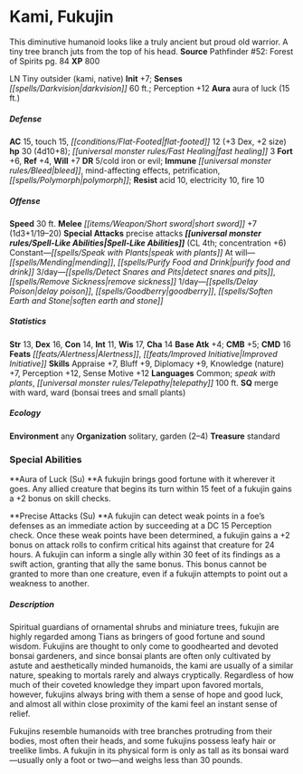 ﻿---
cssclass: [monsters]
title1: Kami, Fukujin
desc_short: This diminutive humanoid looks like a truly ancient but proud old warrior.
  A tiny tree branch juts from the top of his head.
title2: Fukujin
CR: 3
sources:
- name: 'Pathfinder #52: Forest of Spirits'
  page: 84
  link: http://paizo.com/pathfinder/v5748btpy8l2h
XP: 800
alignment: LN
size: Tiny
type: outsider
subtypes:
- kami
- native
initiative:
  bonus: 7
senses:
  darkvision: 60
auras:
- name: aura of luck
  radius: 15
AC:
  AC: 15
  touch: 15
  flat_footed: 12
  components:
    dex: 3
    size: 2
HP:
  HP: 30
  long: 4d10+8
  fast_healing: 3
saves:
  fort: 6
  ref: 4
  will: 7
DR:
- amount: 5
  weakness: cold iron or evil
immunities:
- bleed
- mind-affecting effects
- petrification
- polymorph
resistances:
  acid: 10
  electricity: 10
  fire: 10
speeds:
  base: 30
attacks:
  melee:
  - - text: short sword +7 (1d3+1/19-20)
      entries:
      - - damage: 1d3+1
          crit_range: 19-20
      attack: short sword
      bonus:
      - 7
  special:
  - precise attacks
spell_like_abilities:
  entries:
  - name: speak with plants
    source: default
    freq: Constant
  - name: mending
    source: default
    freq: At will
  - name: purify food and drink
    source: default
    freq: At will
  - name: detect snares and pits
    source: default
    freq: 3/day
  - name: remove sickness
    source: default
    freq: 3/day
  - name: delay poison
    source: default
    freq: 1/day
  - name: goodberry
    source: default
    freq: 1/day
  - name: soften earth and stone
    source: default
    freq: 1/day
  sources:
  - name: default
    CL: 4
    concentration: 6
ability_scores:
  STR: 13
  DEX: 16
  CON: 14
  INT: 11
  WIS: 17
  CHA: 14
BAB: 4
CMB: 5
CMD: 16
feats:
- name: Alertness
- name: Improved Initiative
skills:
  Appraise: 7
  Bluff: 9
  Diplomacy: 9
  Knowledge (nature): 7
  Perception: 12
  Sense Motive: 12
languages:
- Common
- speak with plants
- telepathy 100 ft.
special_qualities:
- merge with ward
- ward (bonsai trees and small plants)
ecology:
  environment: any
  organization: solitary, garden (2-4)
  treasure_type: standard
special_abilities:
  Aura of Luck (Su): A fukujin brings good fortune with it wherever it goes. Any allied
    creature that begins its turn within 15 feet of a fukujin gains a +2 bonus on
    skill checks.
  Precise Attacks (Su): A fukujin can detect weak points in a foe's defenses as an
    immediate action by succeeding at a DC 15 Perception check. Once these weak points
    have been determined, a fukujin gains a +2 bonus on attack rolls to confirm critical
    hits against that creature for 24 hours. A fukujin can inform a single ally within
    30 feet of its findings as a swift action, granting that ally the same bonus.
    This bonus cannot be granted to more than one creature, even if a fukujin attempts
    to point out a weakness to another.
desc_long: |-
  Spiritual guardians of ornamental shrubs and miniature trees, fukujin are highly regarded among Tians as bringers of good fortune and sound wisdom. Fukujins are thought to only come to goodhearted and devoted bonsai gardeners, and since bonsai plants are often only cultivated by astute and aesthetically minded humanoids, the kami are usually of a similar nature, speaking to mortals rarely and always cryptically. Regardless of how much of their coveted knowledge they impart upon favored mortals, however, fukujins always bring with them a sense of hope and good luck, and almost all within close proximity of the kami feel an instant sense of relief.

  Fukujins resemble humanoids with tree branches protruding from their bodies, most often their heads, and some fukujins possess leafy hair or treelike limbs. A fukujin in its physical form is only as tall as its bonsai ward-usually only a foot or two-and weighs less than 30 pounds.

---

# Kami, Fukujin
This diminutive humanoid looks like a truly ancient but proud old warrior. A tiny tree branch juts from the top of his head.
**Source** Pathfinder #52: Forest of Spirits pg. 84
**XP** 800

LN Tiny outsider (kami, native)
**Init** +7; **Senses** _[[spells/Darkvision|darkvision]]_ 60 ft.; Perception +12
**Aura** aura of luck (15 ft.)

##### Defense

**AC** 15, touch 15, _[[conditions/Flat-Footed|flat-footed]]_ 12 (+3 Dex, +2 size)
**hp** 30 (4d10+8); _[[universal monster rules/Fast Healing|fast healing]]_ 3
**Fort** +6, **Ref** +4, **Will** +7
**DR** 5/cold iron or evil; **Immune** _[[universal monster rules/Bleed|bleed]]_, mind-affecting effects, petrification, _[[spells/Polymorph|polymorph]]_; **Resist** acid 10, electricity 10, fire 10

##### Offense
**Speed** 30 ft.
**Melee** _[[items/Weapon/Short sword|short sword]]_ +7 (1d3+1/19–20)
**Special Attacks** precise attacks
**_[[universal monster rules/Spell-Like Abilities|Spell-Like Abilities]]_** (CL 4th; concentration +6)
Constant—_[[spells/Speak with Plants|speak with plants]]_
At will—_[[spells/Mending|mending]]_, _[[spells/Purify Food and Drink|purify food and drink]]_
3/day—_[[spells/Detect Snares and Pits|detect snares and pits]]_, _[[spells/Remove Sickness|remove sickness]]_
1/day—_[[spells/Delay Poison|delay poison]]_, _[[spells/Goodberry|goodberry]]_, _[[spells/Soften Earth and Stone|soften earth and stone]]_

##### Statistics
**Str** 13, **Dex** 16, **Con** 14, **Int** 11, **Wis** 17, **Cha** 14
**Base Atk** +4; **CMB** +5; **CMD** 16
**Feats** _[[feats/Alertness|Alertness]]_, _[[feats/Improved Initiative|Improved Initiative]]_
**Skills** Appraise +7, Bluff +9, Diplomacy +9, Knowledge (nature) +7, Perception +12, Sense Motive +12
**Languages** Common; _speak with plants_, _[[universal monster rules/Telepathy|telepathy]]_ 100 ft.
**SQ** merge with ward, ward (bonsai trees and small plants)

##### Ecology

**Environment** any
**Organization** solitary, garden (2–4)
**Treasure** standard

### Special Abilities

**Aura of Luck (Su) **A fukujin brings good fortune with it wherever it goes. Any allied creature that begins its turn within 15 feet of a fukujin gains a +2 bonus on skill checks.

**Precise Attacks (Su) **A fukujin can detect weak points in a foe’s defenses as an immediate action by succeeding at a DC 15 Perception check. Once these weak points have been determined, a fukujin gains a +2 bonus on attack rolls to confirm critical hits against that creature for 24 hours. A fukujin can inform a single ally within 30 feet of its findings as a swift action, granting that ally the same bonus. This bonus cannot be granted to more than one creature, even if a fukujin attempts to point out a weakness to another.

##### Description

Spiritual guardians of ornamental shrubs and miniature trees, fukujin are highly regarded among Tians as bringers of good fortune and sound wisdom. Fukujins are thought to only come to goodhearted and devoted bonsai gardeners, and since bonsai plants are often only cultivated by astute and aesthetically minded humanoids, the kami are usually of a similar nature, speaking to mortals rarely and always cryptically. Regardless of how much of their coveted knowledge they impart upon favored mortals, however, fukujins always bring with them a sense of hope and good luck, and almost all within close proximity of the kami feel an instant sense of relief.

Fukujins resemble humanoids with tree branches protruding from their bodies, most often their heads, and some fukujins possess leafy hair or treelike limbs. A fukujin in its physical form is only as tall as its bonsai ward—usually only a foot or two—and weighs less than 30 pounds.